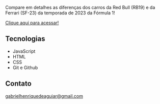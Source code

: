 Compare em detalhes as diferenças dos carros da Red Bull (RB19) e da Ferrari (SF-23) da temporada de 2023 da Fórmula 1!

 [Clique aqui para acessar!](https://gabrielaguiar1573.github.io/imageComparisonSlider/)

## Tecnologias

- JavaScript
- HTML
- CSS
- Git e Github

## Contato

gabrielhenriquedeaguiar@gmail.com
